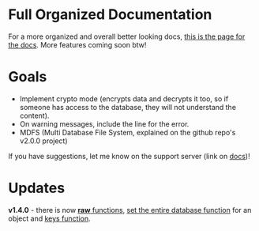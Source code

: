 # Full Organized Documentation
For a more organized and overall better looking docs, [this is the page for the docs](https://widev.gitbook.io/lol.db/).
More features coming soon btw!
# Goals
- Implement crypto mode (encrypts data and decrypts it too, so if someone has access to the database, they will not understand the content).
- On warning messages, include the line for the error.
- MDFS (Multi Database File System, explained on the github repo's v2.0.0 project)

If you have suggestions, let me know on the support server (link on [docs](https://widev.gitbook.io/lol.db/))!

# Updates
**v1.4.0** - there is now [**raw** functions](https://widev.gitbook.io/lol.db/methods#.raw-or-raw-functions-and-parameters), [set the entire database function](https://widev.gitbook.io/lol.db/methods#.setall-data) for an object and [keys function](https://widev.gitbook.io/lol.db/methods#.keys).